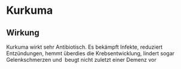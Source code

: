 # Kurkuma

## Wirkung
Kurkuma wirkt sehr Antibiotisch.
Es bekämpft Infekte, reduziert Entzündungen, hemmt überdies die Krebsentwicklung, lindert sogar Gelenkschmerzen und  beugt nicht zuletzt einer Demenz vor